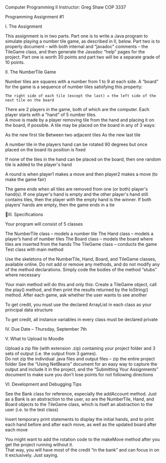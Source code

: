 Computer Programming II				    			Instructor: Greg Shaw
COP 3337		
					    
Programming Assignment #1

I.  The Assignment

This assignment is in two parts.  Part one is to write a Java program to simulate playing a number tile game, as described in II, below.
Part two is to properly document – with both internal and “javadoc” comments – the TileGame class, and then generate the Javadoc “help” 
pages for the project.  Part one is worth 30 points and part two will be a separate grade of 10 points.


II.  The NumberTile Game

Number tiles are squares with a number from 1 to 9 at each side. A “board” for the game is a sequence of number tiles satisfying 
this property:

	The right side of each tile (except the last) = the left side of the next tile on the board

There are 2 players in the game, both of which are the computer. Each player starts with a "hand" of 5 number tiles.  
A move is made by a player removing tile from the hand and placing it on the board, if possible.   A tile may be placed on the 
board in any of 3 ways:

As the new first tile 
Between two adjacent tiles
As the new last tile

A number tile in the players hand can be rotated 90 degrees but once placed on the board its position is fixed  

If none of the tiles in the hand can be placed on the board, then one random tile is added to the player's hand 

A round is when player1 makes a move and then player2 makes a move (to make the game fair)  

The game ends when all tiles are removed from one (or both) player's hand(s).  If one player's hand is empty and the other 
player's hand still contains tiles, then the player with the empty hand is the winner.  If both players’ hands are empty, then 
the game ends in a tie

III.  Specifications

Your program will consist of 5 classes

The NumberTile class – models a number tile
The Hand class – models a player’s hand of number tiles
The Board class – models the board where tiles are inserted from the hands
The TileGame class – conducts the game
Test class with main method 

Use the skeletons of the NumberTile, Hand, Board, and TileGame classes, available online.  Do not add or remove any methods, 
and do not modify any of the method declarations.  Simply code the bodies of the method “stubs” where necessary

Your main method will do this and only this:  Create a TileGame object,  call the play() method, and then print the results 
returned by the toString() method.  After each game, ask whether the user wants to see another

To get credit, you must use the declared ArrayList in each class as your principal data structure

To get credit, all instance variables in every class must be declared private


IV.  Due Date – Thursday,  September 7th


V.  What to Upload to Moodle

Upload a zip file (with extension .zip) containing your project folder and 3 sets of output (i.e. the output from 3 games).  
Do not zip the individual .java files and output files – zip the entire project folder
See the “Using NetBeans” document for an easy way to capture the output and include it in the project, and the 
“Submitting Your Assignments” document to make sure you don’t lose points for not following directions


VI.  Development and Debugging Tips

See the Bank class for reference, especially the addAccount method.  Just as a Bank is an abstraction to the user, 
so are the NumberTile, Hand, and Board objects to the TileGame class, which is itself an abstraction to the user 
(i.e. to the test class)

Insert temporary print statements to display the initial hands, and to print each hand before and after each move, 
as well as the updated board after each move

You might want to add the rotation code to the makeMove method after you get the project running without it.  
 That way, you will have most of the credit “in the bank” and can focus in on it exclusively.  Just saying.
